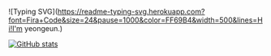 ![Typing SVG](https://readme-typing-svg.herokuapp.com?font=Fira+Code&size=24&pause=1000&color=FF69B4&width=500&lines=Hi!I'm yeongeun.)


[![GitHub stats](https://github-readme-stats.vercel.app/api?username=rladuddms0815&theme=omni&show_icons=true)](https://github.com/rladuddms0815)


